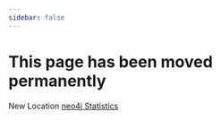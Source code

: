 ```yaml
---
sidebar: false
---
```


# This page has been moved permanently

New Location [neo4j Statistics](/statistics/neo4j-statistics)
